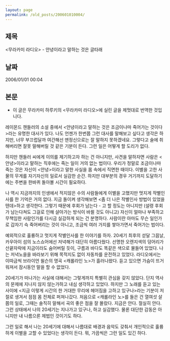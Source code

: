 ```yaml
---
layout: page
permalink: /old_posts/200601010004/
---
```


## 제목
&lt;무라카미 라디오&gt; - 안녕이라고 말하는 것은 글타래

## 날짜
2006/01/01 00:04

## 본문
* 이 글은 무라카미 하루키의 <무라카미 라디오>에 실린 글을 제멋대로 번역한 것입니다.

레이몬드 챈들러의 소설 중에서 <안녕이라고 말하는 것은 조금이나마 죽어가는 것이다>라는 유명한 대사가 있다. 나도 언젠가 한번쯤 그런 대사를 말해보고 싶다고 생각은 하지만, 너무 부끄럽달까 여간해선 맨정신으로는 잘 말하지 못하겠네요. 그렇다고 술에 취해버리면 잘못 말해버릴 것 같은 기분이 든다. 그런 일은 어떻게 할 도리가 없다.

하지만 챈들러 씨에게 이의를 제기하고자 하는 건 아니지만, 사견을 말하자면 사람은 <안녕>이라고 말하는 직후에는 죽는 일이 거의 없는 법이다. 우리가 정말로 조금이나마 죽는 것은 자신이 <안녕>이라고 말한 사실을 몸 속에서 직면한 때이다. 이별을 고한 사물의 무게를 자기자신의 일로서 실감한 순간. 하지만 대부분의 경우 거기까지 도달하기에는 주변을 한바퀴 돌아볼 시간이 필요하다. 

나 역시 지금까지의 인생에서 적지않은 수의 사람들에게 이별을 고했지만 멋지게 작별인사를 한 기억은 거의 없다. 지금 돌이켜 생각해보면 <좀 더 나은 작별인사 방법이 있었을텐데>하고 생각한다. 그렇기 때문에 후회가 남는다 - 고 할 정도는 아니지만 (설령 후회가 남는다쳐도 그걸로 인해 살아가는 방식이 바뀔 것도 아니고) 자신이 얼마나 부족하고 무책임한 사람인가를 다시금 실감하게 되는 건 분명하다. 사람이란 아마도 무슨 일인가로 갑자기 슥 죽어버리는 것이 아니고, 조금씩 여러 가지를 쌓아가면서 죽어가는 법이다.

예외적으로 훌륭하고 멋지게 작별인사를 한 이야기를 하자.
20세기 최후의 섣달 그믐날, 카우아이 섬의 노스쇼어에선 저녁해가 대단히 아름다웠다. 선명한 오렌지색의 덩어리가 산끝자락에 지금이라도 숨어버릴 듯이, 구름과 바다도 똑같은 색으로 물들어 있었다. 나는 저녁노을을 바라보기 위해 목적지도 없이 자동차를 운전하고 있었다. 라디오에서는 이따금씩 브라이언 윌슨의 명곡 <캐롤라인 노>가 흘러나왔다. 듣고 있으면 가슴이 뜨거워져서 잠시동안 말을 할 수 없었다.

20세기가 떠나가는 사실에 대해서는 그렇게까지 특별히 관심을 갖지 않았다. 단지 역사의 문제에 지나지 않지 않는가하고 내심 생각하고 있었다. 하지만 그 노래를 듣고 있는 사이에 <지금 이렇게 시간의 한 거대한 무리에 헤어짐을 고하고 있구나>라는 기분이 저절로 생겨서 점점 몸 전체로 퍼져나갔다. 처음으로 <캐롤라인 노>를 들은 건 열여섯 살 쯤의 일로, 그때는 솔직히 말해서 곡의 좋은 점을 잘 몰랐다. 지금은 안다. 절실히 안다. 그런 상태에서 나의 20세기는 지나가고 있구나, 하고 실감했다. 물론 대단한 감동은 아니지만 내 나름으론 제법인 것이기도 하다.

그런 일로 해서 나는 20세기에 대해서 나름대로 배경과 음악도 갖춰서 개인적으로 훌륭하게 이별을 고할 수 있었다는 생각이 든다. 뭐, 가끔씩은 그런 일도 있긴 하다.